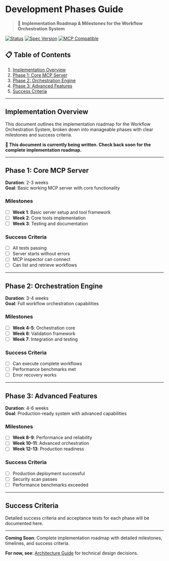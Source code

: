 # Development Phases Guide

> 📅 **Implementation Roadmap & Milestones for the Workflow Orchestration System**

[![Status](https://img.shields.io/badge/status-in_progress-yellow.svg)](https://github.com/yourusername/workflow-orchestration-system)
[![Spec Version](https://img.shields.io/badge/spec-1.0.0-blue.svg)](specs/)
[![MCP Compatible](https://img.shields.io/badge/MCP-compatible-purple.svg)](https://modelcontextprotocol.org)

## 📋 Table of Contents

1. [Implementation Overview](#implementation-overview)
2. [Phase 1: Core MCP Server](#phase-1-core-mcp-server)
3. [Phase 2: Orchestration Engine](#phase-2-orchestration-engine)
4. [Phase 3: Advanced Features](#phase-3-advanced-features)
5. [Success Criteria](#success-criteria)

---

## Implementation Overview

This document outlines the implementation roadmap for the Workflow Orchestration System, broken down into manageable phases with clear milestones and success criteria.

**🚧 This document is currently being written. Check back soon for the complete implementation roadmap.**

---

## Phase 1: Core MCP Server

**Duration**: 2-3 weeks  
**Goal**: Basic working MCP server with core functionality

### Milestones

- [ ] **Week 1**: Basic server setup and tool framework
- [ ] **Week 2**: Core tools implementation
- [ ] **Week 3**: Testing and documentation

### Success Criteria

- [ ] All tests passing
- [ ] Server starts without errors
- [ ] MCP inspector can connect
- [ ] Can list and retrieve workflows

---

## Phase 2: Orchestration Engine

**Duration**: 3-4 weeks  
**Goal**: Full workflow orchestration capabilities

### Milestones

- [ ] **Week 4-5**: Orchestration core
- [ ] **Week 6**: Validation framework
- [ ] **Week 7**: Integration and testing

### Success Criteria

- [ ] Can execute complete workflows
- [ ] Performance benchmarks met
- [ ] Error recovery works

---

## Phase 3: Advanced Features

**Duration**: 4-6 weeks  
**Goal**: Production-ready system with advanced capabilities

### Milestones

- [ ] **Week 8-9**: Performance and reliability
- [ ] **Week 10-11**: Advanced orchestration
- [ ] **Week 12-13**: Production readiness

### Success Criteria

- [ ] Production deployment successful
- [ ] Security scan passes
- [ ] Performance benchmarks exceeded

---

## Success Criteria

Detailed success criteria and acceptance tests for each phase will be documented here.

---

**Coming Soon**: Complete implementation roadmap with detailed milestones, timelines, and success criteria.

**For now, see**: [Architecture Guide](02-architecture.md) for technical design decisions. 
